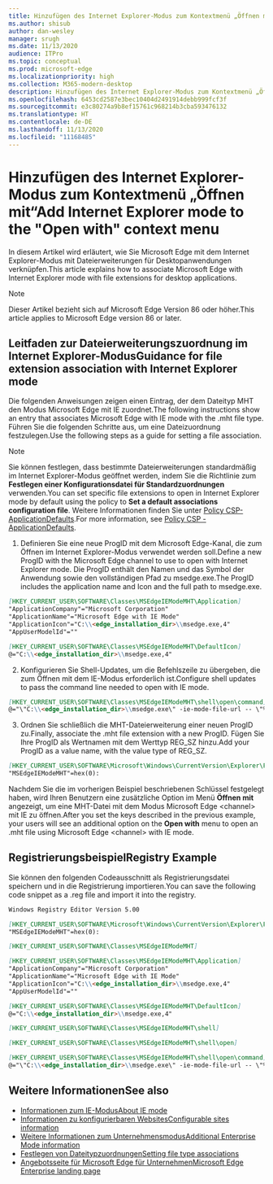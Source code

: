 ```yaml
---
title: Hinzufügen des Internet Explorer-Modus zum Kontextmenü „Öffnen mit“
ms.author: shisub
author: dan-wesley
manager: srugh
ms.date: 11/13/2020
audience: ITPro
ms.topic: conceptual
ms.prod: microsoft-edge
ms.localizationpriority: high
ms.collection: M365-modern-desktop
description: Hinzufügen des Internet Explorer-Modus zum Kontextmenü „Öffnen mit“
ms.openlocfilehash: 6453cd2587e3bec10404d2491914debb999fcf3f
ms.sourcegitcommit: e3c80274a9b8ef15761c968214b3cba593476132
ms.translationtype: HT
ms.contentlocale: de-DE
ms.lasthandoff: 11/13/2020
ms.locfileid: "11168485"
---
```

# <span data-ttu-id="2250e-103">Hinzufügen des Internet Explorer-Modus zum Kontextmenü „Öffnen mit“</span><span class="sxs-lookup"><span data-stu-id="2250e-103">Add Internet Explorer mode to the "Open with" context menu</span></span>

<span data-ttu-id="2250e-104">In diesem Artikel wird erläutert, wie Sie Microsoft Edge mit dem Internet Explorer-Modus mit Dateierweiterungen für Desktopanwendungen verknüpfen.</span><span class="sxs-lookup"><span data-stu-id="2250e-104">This article explains how to associate Microsoft Edge with Internet Explorer mode with file extensions for desktop applications.</span></span>

> [!NOTE]
> <span data-ttu-id="2250e-105">Dieser Artikel bezieht sich auf Microsoft Edge Version 86 oder höher.</span><span class="sxs-lookup"><span data-stu-id="2250e-105">This article applies to Microsoft Edge version 86 or later.</span></span>

## <span data-ttu-id="2250e-106">Leitfaden zur Dateierweiterungszuordnung im Internet Explorer-Modus</span><span class="sxs-lookup"><span data-stu-id="2250e-106">Guidance for file extension association with Internet Explorer mode</span></span>

<span data-ttu-id="2250e-107">Die folgenden Anweisungen zeigen einen Eintrag, der dem Dateityp MHT den Modus Microsoft Edge mit IE zuordnet.</span><span class="sxs-lookup"><span data-stu-id="2250e-107">The following instructions show an entry that associates Microsoft Edge with IE mode with the .mht file type.</span></span> <span data-ttu-id="2250e-108">Führen Sie die folgenden Schritte aus, um eine Dateizuordnung festzulegen.</span><span class="sxs-lookup"><span data-stu-id="2250e-108">Use the following steps as a guide for setting a file association.</span></span>

> [!NOTE]
> <span data-ttu-id="2250e-109">Sie können festlegen, dass bestimmte Dateierweiterungen standardmäßig im Internet Explorer-Modus geöffnet werden, indem Sie die Richtlinie zum **Festlegen einer Konfigurationsdatei für Standardzuordnungen** verwenden.</span><span class="sxs-lookup"><span data-stu-id="2250e-109">You can set specific file extensions to open in Internet Explorer mode by default using the policy to **Set a default associations configuration file**.</span></span> <span data-ttu-id="2250e-110">Weitere Informationen finden Sie unter [Policy CSP-ApplicationDefaults](https://docs.microsoft.com/windows/client-management/mdm/policy-csp-applicationdefaults#applicationdefaults-defaultassociationsconfiguration).</span><span class="sxs-lookup"><span data-stu-id="2250e-110">For more information, see [Policy CSP - ApplicationDefaults](https://docs.microsoft.com/windows/client-management/mdm/policy-csp-applicationdefaults#applicationdefaults-defaultassociationsconfiguration).</span></span>

1. <span data-ttu-id="2250e-111">Definieren Sie eine neue ProgID mit dem Microsoft Edge-Kanal, die zum Öffnen im Internet Explorer-Modus verwendet werden soll.</span><span class="sxs-lookup"><span data-stu-id="2250e-111">Define a new ProgID with the Microsoft Edge channel to use to open with Internet Explorer mode.</span></span> <span data-ttu-id="2250e-112">Die ProgID enthält den Namen und das Symbol der Anwendung sowie den vollständigen Pfad zu msedge.exe.</span><span class="sxs-lookup"><span data-stu-id="2250e-112">The ProgID includes the application name and Icon and the full path to msedge.exe.</span></span>

```markdown
[HKEY_CURRENT_USER\SOFTWARE\Classes\MSEdgeIEModeMHT\Application]
"ApplicationCompany"="Microsoft Corporation"
"ApplicationName"="Microsoft Edge with IE Mode"
"ApplicationIcon"="C:\\<edge_installation_dir>\\msedge.exe,4"
"AppUserModelId"=""
```

```markdown
[HKEY_CURRENT_USER\SOFTWARE\Classes\MSEdgeIEModeMHT\DefaultIcon]
@="C:\\<edge_installation_dir>\\msedge.exe,4"
```

2. <span data-ttu-id="2250e-113">Konfigurieren Sie Shell-Updates, um die Befehlszeile zu übergeben, die zum Öffnen mit dem IE-Modus erforderlich ist.</span><span class="sxs-lookup"><span data-stu-id="2250e-113">Configure shell updates to pass the command line needed to open with IE mode.</span></span>

```markdown
[HKEY_CURRENT_USER\SOFTWARE\Classes\MSEdgeIEModeMHT\shell\open\command]
@="\"C:\\<edge_installation_dir>\\msedge.exe\" -ie-mode-file-url -- \"%1\""
```

3. <span data-ttu-id="2250e-114">Ordnen Sie schließlich die MHT-Dateierweiterung einer neuen ProgID zu.</span><span class="sxs-lookup"><span data-stu-id="2250e-114">Finally, associate the .mht file extension with a new ProgID.</span></span> <span data-ttu-id="2250e-115">Fügen Sie Ihre ProgID als Wertnamen mit dem Werttyp REG_SZ hinzu.</span><span class="sxs-lookup"><span data-stu-id="2250e-115">Add your ProgID as a value name, with the value type of REG_SZ.</span></span>

```markdown
[HKEY_CURRENT_USER\SOFTWARE\Microsoft\Windows\CurrentVersion\Explorer\FileExts\.mht\OpenWithProgids]
"MSEdgeIEModeMHT"=hex(0):
```

<span data-ttu-id="2250e-116">Nachdem Sie die im vorherigen Beispiel beschriebenen Schlüssel festgelegt haben, wird Ihren Benutzern eine zusätzliche Option im Menü **Öffnen mit** angezeigt, um eine MHT-Datei mit dem Modus Microsoft Edge \<channel\> mit IE zu öffnen.</span><span class="sxs-lookup"><span data-stu-id="2250e-116">After you set the keys described in the previous example, your users will see an additional option on the **Open with** menu to open an .mht file using Microsoft Edge \<channel\> with IE mode.</span></span>

## <span data-ttu-id="2250e-117">Registrierungsbeispiel</span><span class="sxs-lookup"><span data-stu-id="2250e-117">Registry Example</span></span>

<span data-ttu-id="2250e-118">Sie können den folgenden Codeausschnitt als Registrierungsdatei speichern und in die Registrierung importieren.</span><span class="sxs-lookup"><span data-stu-id="2250e-118">You can save the following code snippet as a .reg file and import it into the registry.</span></span>

```markdown
Windows Registry Editor Version 5.00

[HKEY_CURRENT_USER\SOFTWARE\Microsoft\Windows\CurrentVersion\Explorer\FileExts\.mht\OpenWithProgids]
"MSEdgeIEModeMHT"=hex(0):

[HKEY_CURRENT_USER\SOFTWARE\Classes\MSEdgeIEModeMHT]

[HKEY_CURRENT_USER\SOFTWARE\Classes\MSEdgeIEModeMHT\Application]
"ApplicationCompany"="Microsoft Corporation"
"ApplicationName"="Microsoft Edge with IE Mode"
"ApplicationIcon"="C:\\<edge_installation_dir>\\msedge.exe,4"
"AppUserModelId"=""

[HKEY_CURRENT_USER\SOFTWARE\Classes\MSEdgeIEModeMHT\DefaultIcon]
@="C:\\<edge_installation_dir>\\msedge.exe,4"

[HKEY_CURRENT_USER\SOFTWARE\Classes\MSEdgeIEModeMHT\shell]

[HKEY_CURRENT_USER\SOFTWARE\Classes\MSEdgeIEModeMHT\shell\open]

[HKEY_CURRENT_USER\SOFTWARE\Classes\MSEdgeIEModeMHT\shell\open\command]
@="\"C:\\<edge_installation_dir>\\msedge.exe\" -ie-mode-file-url -- \"%1\""

```

## <span data-ttu-id="2250e-119">Weitere Informationen</span><span class="sxs-lookup"><span data-stu-id="2250e-119">See also</span></span>

- [<span data-ttu-id="2250e-120">Informationen zum IE-Modus</span><span class="sxs-lookup"><span data-stu-id="2250e-120">About IE mode</span></span>](https://docs.microsoft.com/deployedge/edge-ie-mode)
- [<span data-ttu-id="2250e-121">Informationen zu konfigurierbaren Websites</span><span class="sxs-lookup"><span data-stu-id="2250e-121">Configurable sites information</span></span>](https://docs.microsoft.com/deployedge/edge-learnmore-configurable-sites-ie-mode)
- [<span data-ttu-id="2250e-122">Weitere Informationen zum Unternehmensmodus</span><span class="sxs-lookup"><span data-stu-id="2250e-122">Additional Enterprise Mode information</span></span>](https://docs.microsoft.com/internet-explorer/ie11-deploy-guide/enterprise-mode-overview-for-ie11)
- [<span data-ttu-id="2250e-123">Festlegen von Dateitypzuordnungen</span><span class="sxs-lookup"><span data-stu-id="2250e-123">Setting file type associations</span></span>](https://docs.microsoft.com/windows/win32/shell/fa-file-types)
- [<span data-ttu-id="2250e-124">Angebotsseite für Microsoft Edge für Unternehmen</span><span class="sxs-lookup"><span data-stu-id="2250e-124">Microsoft Edge Enterprise landing page</span></span>](https://aka.ms/EdgeEnterprise)
